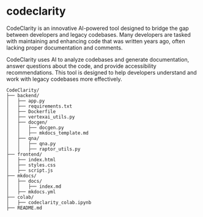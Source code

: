 # codeclarity
CodeClarity is an innovative AI-powered tool designed to bridge the gap between developers and legacy codebases. Many developers are tasked with maintaining and enhancing code that was written years ago, often lacking proper documentation and comments.

CodeClarity uses AI to analyze codebases and generate documentation, answer questions about the code, and provide accessibility recommendations. This tool is designed to help developers understand and work with legacy codebases more effectively.

```
CodeClarity/
├── backend/
│   ├── app.py
│   ├── requirements.txt
│   ├── Dockerfile
│   ├── vertexai_utils.py
│   ├── docgen/
│   │   ├── docgen.py
│   │   ├── mkdocs_template.md
│   ├── qna/
│   │   ├── qna.py
│   │   ├── raptor_utils.py
├── frontend/
│   ├── index.html
│   ├── styles.css
│   ├── script.js
├── mkdocs/
│   ├── docs/
│   │   ├── index.md
│   ├── mkdocs.yml
├── colab/
│   ├── codeclarity_colab.ipynb
├── README.md
```